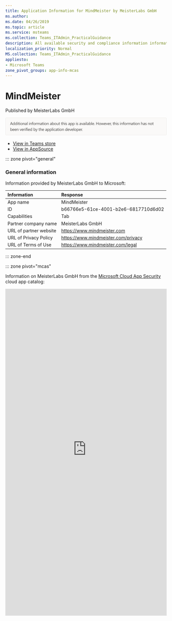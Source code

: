 ```yaml
---
title: Application Information for MindMeister by MeisterLabs GmbH
ms.author: 
ms.date: 04/26/2019
ms.topic: article
ms.service: msteams
ms.collection: Teams_ITAdmin_PracticalGuidance
description: All available security and compliance information information for MindMeister, its data handling policies, its Microsoft Cloud App Security app catalog information, and security/compliance information in the CSA STAR registry.
localization_priority: Normal
MS.collection: Teams_ITAdmin_PracticalGuidance
appliesto:
- Microsoft Teams
zone_pivot_groups: app-info-mcas
---
```

# MindMeister

Published by MeisterLabs GmbH

![Non-attested image](./images/unattested.png)

* <a href="https://teams.microsoft.com/l/app/b66766e5-61ce-4001-b2e6-6817710d6d02" target="_blank">View in Teams store</a>
* <a href="https://appsource.microsoft.com/en-us/product/office/WA104381116" target="_blank">View in AppSource</a>

::: zone pivot="general"

### General information

Information provided by MeisterLabs GmbH to Microsoft:

| **Information** | **Response** |
|:----------------|:-------------|
| App name | MindMeister |
| ID | b66766e5-61ce-4001-b2e6-6817710d6d02 |
| Capabilities | Tab |
| Partner company name | MeisterLabs GmbH |
| URL of partner website | <https://www.mindmeister.com> |
| URL of Privacy Policy | <https://www.mindmeister.com/privacy> |
| URL of Terms of Use | <https://www.mindmeister.com/legal> |

::: zone-end


::: zone pivot="mcas"

Information on MeisterLabs GmbH from the [Microsoft Cloud App Security](https://www.microsoft.com/en-us/enterprise-mobility-security/cloud-app-security) cloud app catalog:

<iframe height='1020' title='Microsoft Cloud App Security Information' src='https://3ca685143b5b46b4b0e5266dadf2e97c.codepen.website/#/dashboard/20874' frameborder='no'  style='width: 100%;'>

<a href="https://3ca685143b5b46b4b0e5266dadf2e97c.codepen.website/#/dashboard/20874" target="_blank">View in a new tab</a>

::: zone-end

